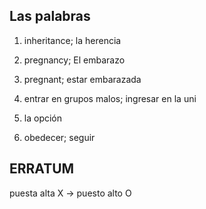 ## Las palabras

1) inheritance; la herencia

2) pregnancy; El embarazo 

3) pregnant; estar embarazada

4) entrar en grupos malos; ingresar en la uni

5) la opción

6) obedecer; seguir

## ERRATUM

puesta alta X -> puesto alto O
